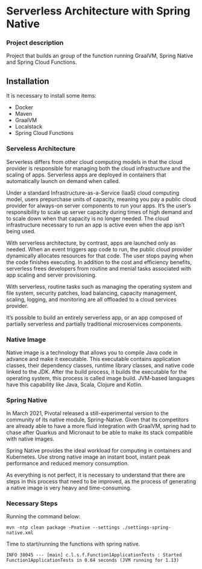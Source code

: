 # Serverless Architecture with Spring Native

### Project description
Project that builds an group of the function running GraalVM, Spring Native and Spring Cloud Functions.

## Installation ##

It is necessary to install some items:
- Docker
- Maven
- GraalVM
- Localstack
- Spring Cloud Functions

### Serveless Architecture

Serverless differs from other cloud computing models in that the cloud provider is responsible for managing both the cloud infrastructure and the scaling of apps. Serverless apps are deployed in containers that automatically launch on demand when called.

Under a standard Infrastructure-as-a-Service (IaaS) cloud computing model, users prepurchase units of capacity, meaning you pay a public cloud provider for always-on server components to run your apps. It’s the user’s responsibility to scale up server capacity during times of high demand and to scale down when that capacity is no longer needed. The cloud infrastructure necessary to run an app is active even when the app isn’t being used.

With serverless architecture, by contrast, apps are launched only as needed. When an event triggers app code to run, the public cloud provider dynamically allocates resources for that code. The user stops paying when the code finishes executing. In addition to the cost and efficiency benefits, serverless frees developers from routine and menial tasks associated with app scaling and server provisioning.

With serverless, routine tasks such as managing the operating system and file system, security patches, load balancing, capacity management, scaling, logging, and monitoring are all offloaded to a cloud services provider.

It’s possible to build an entirely serverless app, or an app composed of partially serverless and partially traditional microservices components.

### Native Image
Native image is a technology that allows you to compile Java code in advance and make it executable. This executable contains application classes, their dependency classes, runtime library classes, and native code linked to the JDK. After the build process, it builds the executable for the operating system, this process is called image build. JVM-based languages have this capability like Java, Scala, Clojure and Kotlin.

### Spring Native
In March 2021, Pivotal released a still-experimental version to the community of its native module, Spring-Native. Given that its competitors are already able to have a more fluid integration with GraalVM, spring had to chase after Quarkus and Micronaut to be able to make its stack compatible with native images.

Spring Native provides the ideal workload for computing in containers and Kubernetes. Use strong native image an instant boot, instant peak performance and reduced memory consumption.

As everything is not perfect, it is necessary to understand that there are steps in this process that need to be improved, as the process of generating a native image is very heavy and time-consuming.


### Necessary Steps

Running the command below: 
```
mvn -ntp clean package -Pnative --settings ./settings-spring-native.xml
```

Time to start/running the functions with spring native.
```
INFO 38045 --- [main] c.l.s.f.Function1ApplicationTests : Started Function1ApplicationTests in 0.64 seconds (JVM running for 1.13)
```

